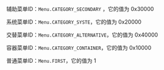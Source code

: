 辅助菜单ID：`Menu.CATEGORY_SECONDARY` ，它的值为 0x30000

系统菜单ID：`Menu.CATEGORY_SYSTE`，它的值为 0x20000

 交替菜单ID：`Menu.CATEGORY_ALTERNATIVE`，它的值为 0x40000

容器菜单ID：`Menu.CATEGORY_CONTAINER`，它的值为 0x10000

普通菜单ID：`Menu.FIRST`，它的值为 1

